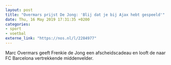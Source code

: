 ```yaml
---
layout: post
title: "Overmars prijst De Jong: 'Blij dat je bij Ajax hebt gespeeld'"
date: Thu, 16 May 2019 17:31:35 +0200
categories: 
- sport 
- voetbal 
externe_link: "https://nos.nl/l/2284977"
---
```


Marc Overmars geeft Frenkie de Jong een afscheidscadeau en looft de naar FC Barcelona vertrekkende middenvelder.
